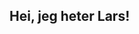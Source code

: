 ## Hei, jeg heter Lars!

<!--
**larshberger/larshberger** is a ✨ _special_ ✨ repository because its `README.md` (this file) appears on your GitHub profile.
H

Here are some ideas to get you started:

- 🔭 I’m currently working on ...
- 🌱 I’m currently learning ...
- 👯 I’m looking to collaborate on ...
- 🤔 I’m looking for help with ...
- 💬 Ask me about ...
- 📫 How to reach me: ...
- 😄 Pronouns: ...
- ⚡ Fun fact: ...
-->
